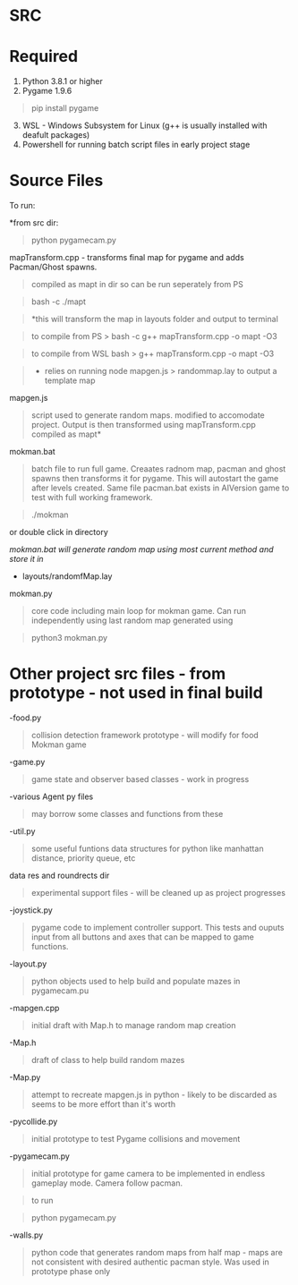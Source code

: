 # SRC

# Required
1. Python 3.8.1 or higher
2. Pygame 1.9.6
>pip install pygame
3. WSL - Windows Subsystem for Linux (g++ is usually installed with deafult packages)
4. Powershell for running batch script files in early project stage

# Source Files


To run:

*from src dir:

> python pygamecam.py


mapTransform.cpp - transforms final map for pygame and adds Pacman/Ghost spawns.

>compiled as mapt in dir so can be run seperately from PS

>bash -c ./mapt

>*this will transform the map in layouts folder and output to terminal

>to compile from PS > bash -c g++ mapTransform.cpp -o mapt -O3 

>to compile from WSL bash > g++ mapTransform.cpp -o mapt -O3 

>* relies on running node mapgen.js > randommap.lay to output a template map 




mapgen.js 
>script used to generate random maps. modified to accomodate project.  Output is then transformed using mapTransform.cpp compiled as mapt*


mokman.bat

>batch file to run full game. Creaates radnom map, pacman and ghost spawns then transforms it for pygame. This will autostart the game after levels created. Same file pacman.bat exists in AIVersion game to test with full working framework.

>./mokman

or double click in directory

*mokman.bat will generate random map using most current method and store it in* 

-    layouts/randomfMap.lay


mokman.py

>core code including main loop for mokman game.  Can run independently using last random map generated using 

>python3 mokman.py




# Other project src files - from prototype - not used in final build

-food.py

>collision detection framework prototype  - will modify for food Mokman game

-game.py

>game state and observer based classes - work in progress

-various Agent py files
>may borrow some classes and functions from these

-util.py
>some useful funtions data structures for python like manhattan distance, priority queue, etc

data res and roundrects dir
>experimental support files - will be cleaned up as project progresses

-joystick.py
>pygame code to implement controller support. This tests and ouputs input from all buttons and axes that can be mapped to game functions.

-layout.py
>python objects used to help build and populate mazes in pygamecam.pu

-mapgen.cpp

>initial draft with Map.h to manage random map creation

-Map.h 
>draft of class to help build random mazes

-Map.py  
>attempt to recreate mapgen.js in python - likely to be discarded as seems to be more effort than it's worth

-pycollide.py

>initial prototype to test Pygame collisions and movement

-pygamecam.py

>initial prototype for game camera to be implemented in endless gameplay mode.  Camera follow pacman.

>to run

>python pygamecam.py

-walls.py
>python code that generates random maps from half map - maps are not consistent with desired authentic pacman style.  Was used in prototype phase only